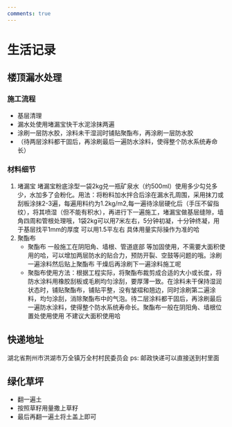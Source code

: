 ```yaml
---
comments: true
---
```


# 生活记录

## 楼顶漏水处理
### 施工流程
* 基层清理
* 漏水处使用堵漏宝快干水泥涂抹两遍
* 涂刷一层防水胶，涂料未干湿润时铺贴聚酯布，再涂刷一层防水胶
* （待两层涂料都干固后，再涂刷最后一遍防水涂料，使得整个防水系统寿命长）
### 材料细节
1. 堵漏宝
    堵漏宝粉底涂型一袋2kg兑一瓶矿泉水（约500ml）使用多少勾兑多少，水加多了会粉化。用法：将粉料加水拌合后涂在漏水孔周围，采用抹刀或刮板涂抹2-3遍，每遍用料约为1.2kg/m2,每一遍待涂层硬化后（手压不留指纹），将其喷湿（但不能有积水），再进行下一遍施工，堵漏宝做基层缝隙，墙角四周和管根处理哦，1袋2kg可以用7米左右，5分钟初凝，十分钟终凝，用于基层找平1mm的厚度 可以用1.5平左右 具体用量实际操作为准的哈
2. 聚酯布
    * 聚酯布 一般施工在阴阳角、墙根、管道底部 等加固使用，不需要大面积使用的哈，可以增加两层防水的贴合力，预防开裂、空鼓等问题的哦。涂刷一遍涂料然后贴上聚酯布 干燥后再涂刷下一遍涂料施工呢  
    * 聚脂布使用方法：根据工程实际，将聚酯布裁剪成合适的大小或长度，将防水涂料用橡胶刮板或毛刷均匀涂刮，要厚薄一致。在涂料未干保持湿润状态时，铺贴聚酯布，铺贴平整，没有皱褶和翘边，同时涂刷第二遍涂料，均匀涂刮，消除聚酯布中的气泡。待二层涂料都干固后，再涂刷最后一遍防水涂料，使得整个防水系统寿命长。聚酯布一般在阴阳角、墙根位置处使用使用 不建议大面积使用哈

## 快递地址
湖北省荆州市洪湖市万全镇万全村村民委员会
ps: 邮政快递可以直接送到村里面

## 绿化草坪
* 翻一遍土
* 按照草籽用量撒上草籽
* 最后再翻一遍土将土盖上即可